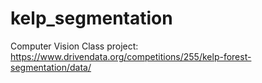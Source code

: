 # kelp_segmentation
Computer Vision Class project: https://www.drivendata.org/competitions/255/kelp-forest-segmentation/data/
